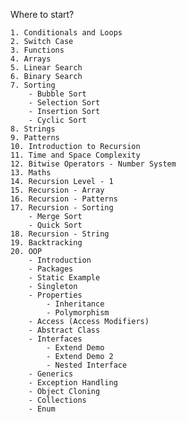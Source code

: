 Where to start?
    
    1. Conditionals and Loops
    2. Switch Case
    3. Functions
    4. Arrays
    5. Linear Search
    6. Binary Search
    7. Sorting
        - Bubble Sort
        - Selection Sort
        - Insertion Sort
        - Cyclic Sort
    8. Strings
    9. Patterns
    10. Introduction to Recursion
    11. Time and Space Complexity
    12. Bitwise Operators - Number System
    13. Maths
    14. Recursion Level - 1
    15. Recursion - Array
    16. Recursion - Patterns
    17. Recursion - Sorting
        - Merge Sort
        - Quick Sort
    18. Recursion - String
    19. Backtracking
    20. OOP
        - Introduction
        - Packages
        - Static Example
        - Singleton
        - Properties
            - Inheritance
            - Polymorphism
        - Access (Access Modifiers)
        - Abstract Class
        - Interfaces
            - Extend Demo
            - Extend Demo 2
            - Nested Interface
        - Generics
        - Exception Handling
        - Object Cloning
        - Collections
        - Enum
